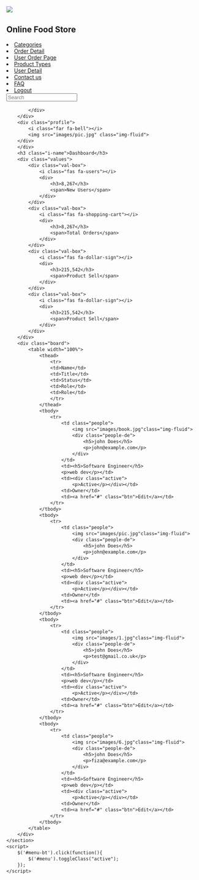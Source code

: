 











<!DOCTYPE html>
<html lang="en">
<head>
    <meta charset="UTF-8">
    <meta name="viewport" content="width=device-width, initial-scale=1.0">
    <title>Document</title>
    <link rel="stylesheet" href="style.css">
    <script src="https://cdnjs.cloudflare.com/ajax/libs/jquery/3.6.0/jquery.min.js"></script>
    <link rel="stylesheet" href="https://cdnjs.cloudflare.com/ajax/libs/font-awesome/5.15.4/css/all.min.css"/>
<body>
    <section id="menu">
        <div class="logo">
            <img src="images/of.jpg">
            <h2>Online Food Store</h2>
        </div>
        <div class="items">
            <li><i class="fas fa-home"></i> <a  href="index.php">Categories</a></li>
            <li><i class="fab fa-first-order"></i><a  href="order.php">Order Detail</a></li>
            <li><i class="fas fa-address-card"></i><a  href="user_order.php">User Order Page</a></li>
            <li><i class="fab fa-product-hunt"></i><a  href="product.php">Product Types</a></li>
            <li><i class="fas fa-history"></i><a  href="user.php">User Detail</a></li>
            <li><i class="fas fa-address-card"></i><a  href="contact_us.php">Contact us</a></li>
            <li><i class="fas fa-minus-circle"></i> <a  href="#faq">FAQ</a></li>
            <li><i class="fas fa-power-off"></i> <a  href="logout.php">Logout</a></li>
        </div>
    </section>
    <section id="interface">
        <div class="navigation">
        <div class="n1">
            <div>
                <i id="menu-bt"class="fas fa-bars"></i>
            </div>
            <div class="search">
                <i class="fas fa-search"></i>
                <input type="text" placeholder="Search">
                

            </div>
        </div>
        <div class="profile">
            <i class="far fa-bell"></i>
            <img src="images/pic.jpg" class="img-fluid">
        </div>
        </div>  
        <h3 class="i-name">Dashboard</h3>
        <div class="values">
            <div class="val-box">
                <i class="fas fa-users"></i>
                <div>
                    <h3>8,267</h3>
                    <span>New Users</span>
                </div>
            </div>
            <div class="val-box">
                <i class="fas fa-shopping-cart"></i>
                <div>
                    <h3>8,267</h3>
                    <span>Total Orders</span>
                </div>
            </div>
            <div class="val-box">
                <i class="fas fa-dollar-sign"></i>
                <div>
                    <h3>215,542</h3>
                    <span>Product Sell</span>
                </div>
            </div>
            <div class="val-box">
                <i class="fas fa-dollar-sign"></i>
                <div>
                    <h3>215,542</h3>
                    <span>Product Sell</span>
                </div>
            </div>
        </div> 
        <div class="board">
            <table width="100%">
                <thead>
                    <tr>
                    <td>Name</td>
                    <td>Title</td>
                    <td>Status</td>
                    <td>Role</td>
                    <td>Role</td>
                    </tr>
                </thead>
                <tbody>
                    <tr>
                        <td class="people">
                            <img src="images/book.jpg"class="img-fluid">
                            <div class="people-de">
                                <h5>john Does</h5>
                                <p>john@example.com</p>
                            </div>
                        </td>
                        <td><h5>Software Engineer</h5>
                        <p>web dev</p></td>
                        <td><div class="active">
                            <p>Active</p></div></td>
                        <td>Owner</td>
                        <td><a href="#" class="btn">Edit</a></td>
                    </tr>
                </tbody>
                <tbody>
                    <tr>
                        <td class="people">
                            <img src="images/pic.jpg"class="img-fluid">
                            <div class="people-de">
                                <h5>john Does</h5>
                                <p>john@example.com</p>
                            </div>
                        </td>
                        <td><h5>Software Engineer</h5>
                        <p>web dev</p></td>
                        <td><div class="active">
                            <p>Active</p></div></td>
                        <td>Owner</td>
                        <td><a href="#" class="btn">Edit</a></td>
                    </tr>
                </tbody>
                <tbody>
                    <tr>
                        <td class="people">
                            <img src="images/1.jpg"class="img-fluid">
                            <div class="people-de">
                                <h5>john Does</h5>
                                <p>test@gmail.co.uk</p>
                            </div>
                        </td>
                        <td><h5>Software Engineer</h5>
                        <p>web dev</p></td>
                        <td><div class="active">
                            <p>Active</p></div></td>
                        <td>Owner</td>
                        <td><a href="#" class="btn">Edit</a></td>
                    </tr>
                </tbody>
                <tbody>
                    <tr>
                        <td class="people">
                            <img src="images/6.jpg"class="img-fluid">
                            <div class="people-de">
                                <h5>john Does</h5>
                                <p>fiza@example.com</p>
                            </div>
                        </td>
                        <td><h5>Software Engineer</h5>
                        <p>web dev</p></td>
                        <td><div class="active">
                            <p>Active</p></div></td>
                        <td>Owner</td>
                        <td><a href="#" class="btn">Edit</a></td>
                    </tr>
                </tbody>
            </table>
        </div> 
    </section>
    <script>
        $('#menu-bt').click(function(){
            $('#menu').toggleClass("active");
        });
    </script>
    
</body>
</html>

